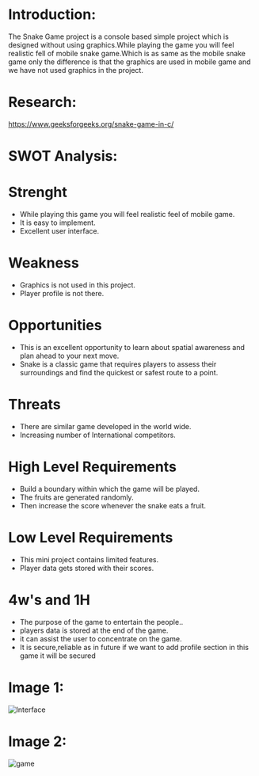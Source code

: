 #  Introduction:

The Snake Game project is a console based simple project which is designed without using graphics.While playing the game you will feel realistic fell of mobile snake game.Which is as same as the mobile snake game only the difference is that the graphics are used in mobile game and we have not used graphics in the project.

# Research:

https://www.geeksforgeeks.org/snake-game-in-c/

# SWOT Analysis:

# Strenght

* While playing this game you will feel realistic feel of mobile game.
* It is easy to implement.
* Excellent user interface.


# Weakness

* Graphics is not used in this project.
* Player profile is not there.

# Opportunities

* This is an excellent opportunity to learn about spatial awareness and plan ahead to your next move.
* Snake is a classic game that requires players to assess their surroundings and find the quickest or safest route to a point.

# Threats

* There are similar game developed in the world wide.
* Increasing number of International competitors.

# High Level Requirements

* Build a boundary within which the game will be played. 
* The fruits are generated randomly.
* Then increase the score whenever the snake eats a fruit.

# Low Level Requirements

* This mini project contains limited features.
* Player data gets stored with their scores.

# 4w's and 1H

* The purpose of the game to entertain the people..
* players data is stored at the end of the game.
* it can assist the user to concentrate on the game.
* It is secure,reliable as in future if we want to add profile section in this game it will be secured


# Image 1:
![Interface](https://user-images.githubusercontent.com/98874671/153588690-377d69c9-10ad-43c5-87a8-05366791db35.PNG)


# Image 2:
![game](https://user-images.githubusercontent.com/98874671/153588762-9117beac-abe5-4b28-a312-93a9fce1e69c.PNG)

